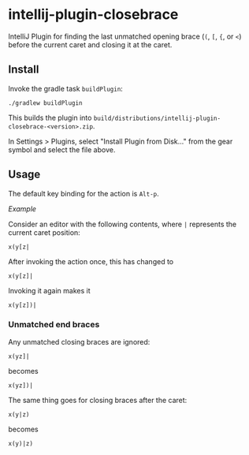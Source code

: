 # intellij-plugin-closebrace

IntelliJ Plugin for finding the last unmatched opening brace (`(`, `[`, `{`, or `<`) before the current caret and closing it at the caret.

## Install

Invoke the gradle task `buildPlugin`:
```
./gradlew buildPlugin
```

This builds the plugin into `build/distributions/intellij-plugin-closebrace-<version>.zip`.

In Settings > Plugins, select "Install Plugin from Disk..." from the gear symbol and select the file above.

## Usage

The default key binding for the action is `Alt-p`.

*Example*

Consider an editor with the following contents, where `|` represents the current caret position:
```
x(y[z|
```
After invoking the action once, this has changed to
```
x(y[z]|
```
Invoking it again makes it
```
x(y[z])|
```

### Unmatched end braces

Any unmatched closing braces are ignored:
```
x(yz]|
```
becomes
```
x(yz])|
```

The same thing goes for closing braces after the caret:
```
x(y|z)
```
becomes
```
x(y)|z)
```

